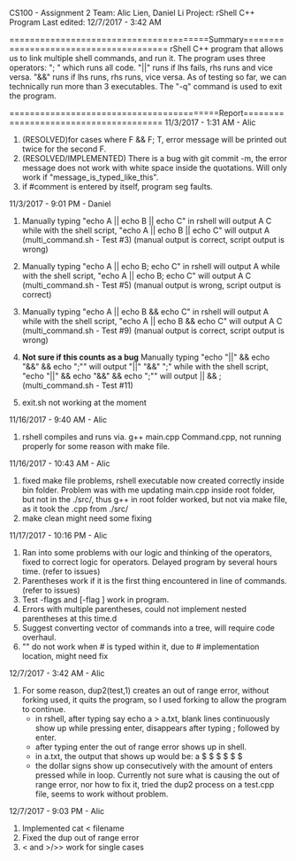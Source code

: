 CS100 - Assignment 2
Team: Alic Lien, Daniel Li
Project: rShell C++ Program
Last edited: 12/7/2017 - 3:42 AM



=======================================Summary=======================================
    rShell C++ program that allows us to link multiple shell commands, and run it. The program uses
three operators: "; " which runs all code. "||" runs if lhs fails, rhs runs and vice versa. "&&" runs
if lhs runs, rhs runs, vice versa. As of testing so far, we can technically run more than 3 executables.
The "-q" command is used to exit the program.



=========================================Report======================================
11/3/2017 - 1:31 AM - Alic
1. (RESOLVED)for cases where F && F; T, error message will be printed out twice for the second F.
2. (RESOLVED/IMPLEMENTED) There is a bug with git commit -m, the error message does not work with white space inside the 
    quotations. Will only work if "message_is_typed_like_this". 
3. if #comment is entered by itself, program seg faults.


11/3/2017 - 9:01 PM - Daniel
1. Manually typing "echo A || echo B || echo C" in rshell will output
   A
   C
   while with the shell script, "echo A || echo B || echo C" will output
   A
   (multi_command.sh - Test #3)
   (manual output is correct, script output is wrong)
   
2. Manually typing "echo A || echo B; echo C" in rshell will output
   A
   while with the shell script, "echo A || echo B; echo C" will output
   A
   C
   (multi_command.sh - Test #5)
   (manual output is wrong, script output is correct)
   
3. Manually typing "echo A || echo B && echo C" in rshell will output
   A
   while with the shell script, "echo A || echo B && echo C" will output
   A
   C
   (multi_command.sh - Test #9)
   (manual output is correct, script output is wrong)
   
4. **Not sure if this counts as a bug**
   Manually typing "echo "||" && echo "&&" && echo ";"" will output
   "||"
   "&&"
   ";"
   while with the shell script, "echo "||" && echo "&&" && echo ";"" will output
   ||
   &&
   ;
   (multi_command.sh - Test #11)
   
5. exit.sh not working at the moment


11/16/2017 - 9:40 AM - Alic
1. rshell compiles and runs via. g++ main.cpp Command.cpp, not running properly for some reason with make file.

11/16/2017 - 10:43 AM - Alic
1. fixed make file problems, rshell executable now created correctly inside bin folder. Problem was with me updating main.cpp inside root folder, but not in the ./src/, thus g++ in root folder worked, but not via make file, as it took the .cpp from ./src/
2. make clean might need some fixing


11/17/2017 - 10:16 PM - Alic
1. Ran into some problems with our logic and thinking of the operators, fixed to correct logic for operators. Delayed program by several hours time. (refer to issues)
2. Parentheses work if it is the first thing encountered in line of commands. (refer to issues)
3. Test -flags and [-flag ] work in program.
4. Errors with multiple parentheses, could not implement nested parentheses at this time.d
5. Suggest converting vector of commands into a tree, will require code overhaul.
6. "" do not work when # is typed within it, due to # implementation location, might need fix

12/7/2017 - 3:42 AM - Alic
1. For some reason, dup2(test,1) creates an out of range error, without forking used, it quits the program, so I used forking to allow the program to continue.
    - in rshell, after typing say echo a > a.txt, blank lines continuously show up while pressing enter, disappears after typing ; followed by enter.
    - after typing enter the out of range error shows up in shell.
    - in a.txt, the output that shows up would be:
        a
        $ $ $ $ $ $
    - the dollar signs show up consecutively with the amount of enters pressed while in loop.
Currently not sure what is causing the out of range error, nor how to fix it, tried the dup2 process on a test.cpp file, seems to work without problem.

12/7/2017 - 9:03 PM - Alic
1. Implemented cat < filename
2. Fixed the dup out of range error
3. < and >/>> work for single cases
